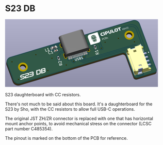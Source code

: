 # S23 DB

![S23 DB PCB render](assets/PCB_render.png)

S23 daughterboard with CC resistors.

There's not much to be said about this board. It's a daughterboard for the S23 by Sho, with the CC resistors to allow full USB-C operations.

The original JST ZH/ZR connector is replaced with one that has horizontal mount anchor points, to avoid mechanical stress on the connector (LCSC part number C485354).

The pinout is marked on the bottom of the PCB for reference.
